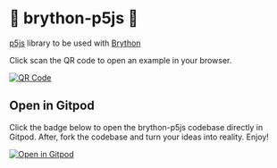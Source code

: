 # 🌈 brython-p5js 🦄
[p5js](https://p5js.org/) library to be used with [Brython](https://github.com/brython-dev/brython)

Click scan the QR code to open an example in your browser.

[![QR Code](http://api.qrserver.com/v1/create-qr-code/?color=000000&bgcolor=FFFFFF&data=https%3A%2F%2Fsoerensofke.github.io%2Fbrython-p5js%2F&qzone=1&margin=0&size=150x150&ecc=L)](https://soerensofke.github.io/brython-p5js/)

## Open in Gitpod
Click the badge below to open the brython-p5js codebase directly in Gitpod. After, fork the codebase and turn your ideas into reality. Enjoy!

[![Open in Gitpod](https://gitpod.io/button/open-in-gitpod.svg)](https://gitpod.io/#https://github.com/SoerenSofke/brython-p5js)



